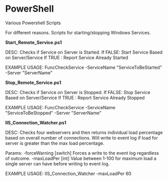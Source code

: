 PowerShell
==========

Various Powershell Scripts

For different reasons. Scripts for starting/stopping Windows Services.

<b>Start_Remote_Service.ps1</b>

DESC: Checks if Service on Server is Started. 
    If FALSE: Start Service Based on Server/Service
    If TRUE : Report Service Already Started 
    
EXAMPLE USAGE: FuncCheckService -ServiceName "ServiceToBeStarted" -Server "ServerName"

<b>Stop_Remote_Service.ps1</b>

DESC: Checks if Service on Server is Stopped. 
    If FALSE: Stop Service Based on Server/Service
    If TRUE : Report Service Already Stopped 
    
EXAMPLE USAGE: FuncCheckService -ServiceName "ServiceToBeStopped" -Server "ServerName"

<b>IIS_Connection_Watcher.ps1</b>

DESC: Checks four webservers and then returns individual load percentage based on overall number of connections. Will write to event log if load for server is greater than the max load percentage.

Params: -forceWarning [switch] Forces a write to the event log regardless of outcome.
        -maxLoadPer [int] Value between 1-100 for maximum load a single server can have before writing to event log.
    
EXAMPLE USAGE: IIS_Connection_Watcher -maxLoadPer 60
